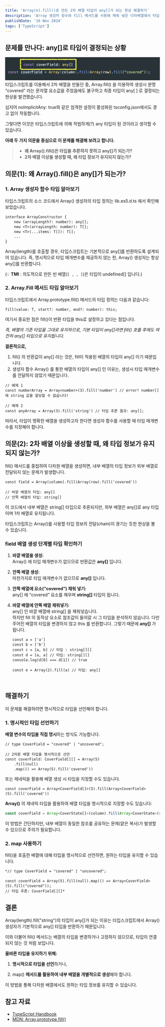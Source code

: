 ```yaml
---
title: 'Array(n).fill()로 만든 2차 배열 타입이 any[]가 되는 현상 해결하기'
description: 'Array 생성자 함수와 fill 메서드를 사용해 채워 넣은 다차배열에서 타입이 유지되지 않는 현상을 해결해봅시다!'
publishDate: '16 Nov 2024'
tags: ['TypeScript']
---
```


## **문제를 만나다: any[]로 타입이 결정되는 상황**

![에러 상황](error.png)
타입스크립트를 이용해서 2차 배열을 만들던 중, Array.fill() 을 이용하여 생성시 분명 “covered” 라는 문자열 요소값을 주었음에도 불구하고 최종 타입이 any[ ] 로 결정되는 현상을 발견했습니다.

심지어 noImplicitAny: true와 같은 엄격한 설정이 활성화된 tsconfig.json에서도 경고 없이 작동합니다.

그렇다면 이것은 타입스크립트에 의해 적법하게(?) any 타입이 된 것이라고 생각할 수 있습니다.

**아래 두 가지 의문을 중심으로 이 문제를 해결해 보려고 합니다.**

> - **왜 Array().fill()은 타입을 추론하지 못하고 any[]가 되는가?**
> - **2차 배열 이상을 생성할 때, 왜 타입 정보가 유지되지 않는가?**

## **의문(1): 왜 Array().fill()은 any[]가 되는가?**

### 1. Array 생성자 함수 타입 알아보기

타입스크립트의 소스 코드에서 Array() 생성자의 타입 정의는 lib.es5.d.ts 에서 확인해 보았습니다.

```tsx
interface ArrayConstructor {
    new (arrayLength?: number): any[];
    new <T>(arrayLength: number): T[];
    new <T>(...items: T[]): T[];
    ...
}
```

Array(length)를 호출할 경우, 타입스크립트는 기본적으로 any[]를 반환하도록 설계되어 있습니다. 즉, 명시적으로 타입 매개변수를 제공하지 않는 한, Array() 생성자는 항상 any[]를 반환합니다.

(💡 **TMI** : 의도적으로 만든 빈 배열(`[ , , ]`)은 타입이 undefined[] 입니다.)

### 2. Array.Fill 메서드 타입 알아보기

타입스크립트에서 Array.prototype.fill() 메서드의 타입 정의는 다음과 같습니다:

```tsx
fill(value: T, start?: number, end?: number): this;
```

여기서 중요한 점은 fill()이 반환 타입을 this로 설정하고 있다는 점입니다.

_즉, 배열의 기존 타입을 그대로 유지하므로, 기본 타입이 any[]라면 fill() 호출 후에도 여전히 any[] 타입으로 유지됩니다._

**결론적으로,**

1.  fill() 의 반환값이 any[] 라는 것은, fill이 적용된 배열의 타입이 any[] 이기 때문입니다.
2.  생성자 함수 Array() 를 통한 배열의 타입이 any[] 인 이유는, 생성시 타입 매개변수를 전달하지 않았기 때문입니다.

```tsx
// 예제 1
const numberArray = Array<number>(3).fill('number') // error! number[] 에 string 값을 할당할 수 없습니다!

// 예제 2
const anyArray = Array(3).fill('string') // 타입 추론 결과: any[];
```

따라서, 타입이 명확한 배열을 생성하고자 한다면 생성자 함수를 사용할 때 타입 매개변수를 지정해야 합니다.

## **의문(2): 2차 배열 이상을 생성할 때, 왜 타입 정보가 유지되지 않는가?**

fill() 메서드를 중첩하여 다차원 배열을 생성하면, 내부 배열의 타입 정보가 외부 배열로 전달되지 않는 문제가 발생합니다.

```tsx
const field = Array(column).fill(Array(row).fill('covered'))

// 바깥 배열의 타입: any[]
// 안쪽 배열의 타입: string[]
```

이 코드에서 내부 배열은 string[] 타입으로 추론되지만, 외부 배열은 any[]로 any 타입이며 1차 배열로 유지됩니다.

타입스크립트는 Array()를 사용할 타입 정보의 전달(chain)이 끊기는 듯한 현상을 볼 수 있습니다.

### field 배열 생성 단계별 타입 확인하기

1. **바깥 배열을 생성:** <br>
   Array() 에 타입 매개변수가 없으므로 반환값은 **any[]** 입니다.

2. **안쪽 배열 생성:** <br>
   마찬가지로 타입 매개변수가 없으므로 **any[]** 입니다.

3. **안쪽 배열에 요소(”covered”) 채워 넣기:** <br>
   any[] 에 “covered” 요소를 채우며 **string[]** 타입이 됩니다.

4. **바깥 배열에 안쪽 배열 채워넣기:** <br>
   any[] 인 바깥 배열에 string[] 을 채워넣습니다. <br>
   하지만 fill 의 동작상 요소로 참조값이 들어갈 시 그 타입을 분석하지 않습니다. 다만 주어진 배열의 타입을 변경하지 않고 this 를 반환합니다. 그렇기 때문에 **any[]** 가 됩니다.

   ```tsx
   const a = ['a']
   const b = ['b']
   const c = [a, b] // 타입 : string[][]
   const d = [a, a] // 타입: string[][]
   console.log(d[0] === d[1]) // true

   const e = Array(2).fill(a) // 타입: any[]
   ```

   <br>

## **해결하기**

이 문제를 해결하려면 명시적으로 타입을 선언해야 합니다.

### 1. 명시적인 타입 선언하기

**배열 변수의 타입을 직접 명시**하는 방식도 가능합니다.

```tsx
// type CoverField = "covered" | "uncovered";

// 2차원 배열 타입을 명시적으로 선언
const coverField: CoverField[][] = Array(5)
	.fill(null)
	.map(() => Array(5).fill('covered'))
```

또는 제네릭을 활용해 배열 생성 시 타입을 지정할 수도 있습니다.

```tsx
const coverField = Array<CoverField[]>(5).fill(Array<CoverField>(5).fill('covered'))
```

**Array<T>()** 의 제네릭 타입을 활용하여 배열 타입을 명시적으로 지정할 수도 있습니다:

```jsx
const coverField = Array<CoverState[]>(column).fill(Array<CoverState>(row).fill("covered"));
```

이 방법은 간단하지만, 내부 배열이 동일한 참조를 공유하는 문제(얕은 복사)가 발생할 수 있으므로 주의가 필요합니다.

### **2. map 사용하기**

fill()을 호출한 배열에 대해 타입을 명시적으로 선언하면, 원하는 타입을 유지할 수 있습니다.

```tsx
*// type CoverField = "covered" | "uncovered";

const coverField = Array(5).fill(null).map(() => Array<CoverField>(5).fill("covered"));
// 타입 추론: CoverField[][]*
```

## **결론**

Array(length).fill("string")의 타입이 any[]가 되는 이유는 타입스크립트에서 Array() 생성자가 기본적으로 any[] 타입을 반환하기 때문입니다.

이와 더불어 fill() 메서드는 배열의 타입을 변경하거나 고정하지 않으므로, 타입이 연결되지 않는 것 처럼 보입니다.

**올바른 타입을 유지하기 위해:**

1. **명시적으로 타입을 선언**하거나,

2. map() **메서드를 활용하여 내부 배열을 개별적으로 생성**해야 합니다.

이 방법을 통해 다차원 배열에서도 원하는 타입 정보를 유지할 수 있습니다.

## **참고 자료**

- [TypeScript Handbook](https://www.typescriptlang.org/docs/handbook/intro.html)
- [MDN: Array.prototype.fill()](https://developer.mozilla.org/en-US/docs/Web/JavaScript/Reference/Global_Objects/Array/fill)
